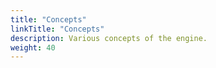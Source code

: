 ```yaml
---
title: "Concepts"
linkTitle: "Concepts"
description: Various concepts of the engine.
weight: 40
---
```

